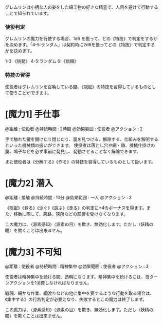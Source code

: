 グレムリンは小柄な人の姿をした細工物の好きな精霊で、人目を避けて行動することで知られています。

### 使役判定

グレムリンの魔力を行使する場合、1d6 を振って、どの《特技》で判定をするかを決めます。「4-5:ランダム」は契約時に2d6を振ってどの《特技》で判定するかを決めます。

1-3:《挑発》	4-5:ランダム	6:《信頼》

### 特技の習得

使役者はグレムリンを召喚している間、《隠密》の特技を習得しているものとして使うことができます。


# [魔力1] 手仕事

@距離 : 使役者	@持続時間 : 2時間	@効果範囲 : 使役者	@アクション : 2

手で触れた鍵を開けたり閉じたり、罠を見つける、解除する、仕組みを解明するといった機械類の扱いができます。
使役者は落とし穴や網・鎖、機械仕掛けの罠、鳴子などを必ず事前に発見し、発動させることなく解除できます。

また使役者は《分解する》《作る》の特技を習得しているものとして扱います。

# [魔力2] 潜入

@距離 : 接触	@持続時間 : 10分	@効果範囲 : 一人	@アクション : 2

《隠密》《登る》《泳ぐ》《跳ぶ》《走る》の判定に+4のボーナスを得ます。また、移動に際して、悪路、狭所などの影響を受けなくなります。

この魔力は、〈源素感知〉〈源素の目〉を欺き、無効化します。ただし〈妖精の瞳〉を欺くことは出来ません。

# [魔力3] 不可知

@距離 : 使役者	@持続時間 : 精神集中	@効果範囲 : 使役者	@アクション : 3

使役者は精神集中を続ける間、透明になります。精神集中を続けるには、毎ターンアクションを1消費しなければなりません。

戦闘、細かな作業、綱渡りなどの他に集中を要するような行動を取る場合は、《集中する》の行為判定が必要となり、失敗するとこの魔力は終了します。

この魔力は、〈源素感知〉〈源素の目〉を欺き、無効化します。ただし〈妖精の瞳〉を欺くことは出来ません。
